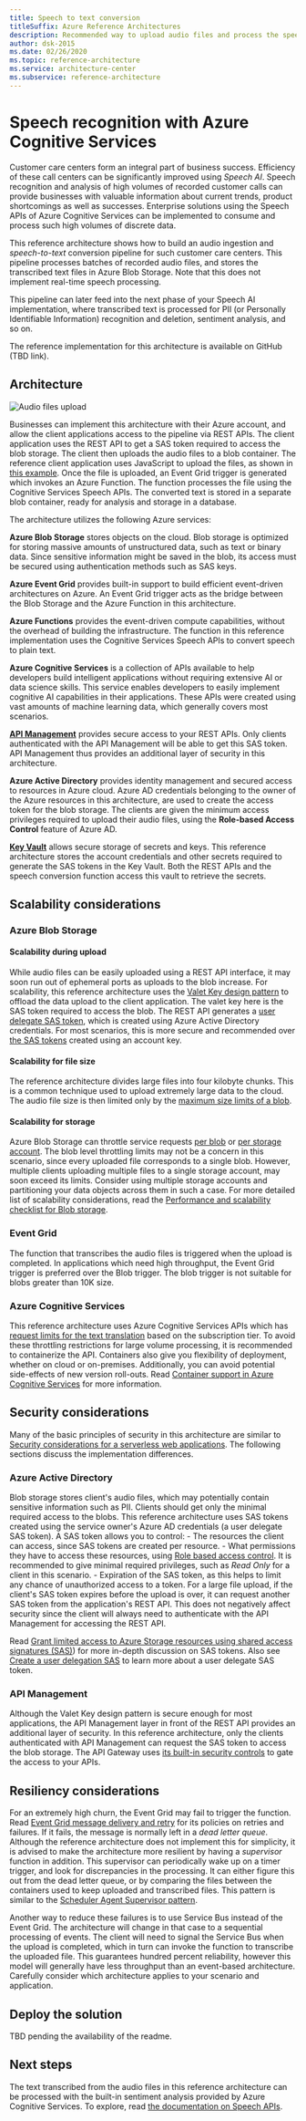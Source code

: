 ```yaml
---
title: Speech to text conversion 
titleSuffix: Azure Reference Architectures
description: Recommended way to upload audio files and process the speech content to text.
author: dsk-2015
ms.date: 02/26/2020
ms.topic: reference-architecture
ms.service: architecture-center
ms.subservice: reference-architecture
---
```


# Speech recognition with Azure Cognitive Services

Customer care centers form an integral part of business success. Efficiency of these call centers can be significantly improved using *Speech AI*. Speech recognition and analysis of high volumes of recorded customer calls can provide businesses with valuable information about current trends, product shortcomings as well as successes. Enterprise solutions using the Speech APIs of Azure Cognitive Services can be implemented to consume and process such high volumes of discrete data.

This reference architecture shows how to build an audio ingestion and *speech-to-text* conversion pipeline for such customer care centers. This pipeline processes batches of recorded audio files, and stores the transcribed text files in Azure Blob Storage. Note that this does not implement real-time speech processing.

This pipeline can later feed into the next phase of your Speech AI implementation, where transcribed text is processed for PII (or Personally Identifiable Information) recognition and deletion, sentiment analysis, and so on.

The reference implementation for this architecture is available on GitHub (TBD link).

## Architecture

![Audio files upload](./_images/audio-files-upload.png)

Businesses can implement this architecture with their Azure account, and allow the client applications access to the pipeline via REST APIs. The client application uses the REST API to get a SAS token required to access the blob storage. The client then uploads the audio files to a blob container. The reference client application uses JavaScript to upload the files, as shown in [this example](https://docs.microsoft.com/en-us/azure/storage/blobs/storage-quickstart-blobs-nodejs#upload-blobs-to-a-container). Once the file is uploaded, an Event Grid trigger is generated which invokes an Azure Function. The function processes the file using the Cognitive Services Speech APIs. The converted text is stored in a separate blob container, ready for analysis and storage in a database.

The architecture utilizes the following Azure services:

**Azure Blob Storage** stores objects on the cloud. Blob storage is optimized for storing massive amounts of unstructured data, such as text or binary data. Since sensitive information might be saved in the blob, its access must be secured using authentication methods such as SAS keys.

**Azure Event Grid** provides built-in support to build efficient event-driven architectures on Azure. An Event Grid trigger acts as the bridge between the Blob Storage and the Azure Function in this architecture.

**Azure Functions** provides the event-driven compute capabilities, without the overhead of building the infrastructure. The function in this reference implementation uses the Cognitive Services Speech APIs to convert speech to plain text.

**Azure Cognitive Services** is a collection of APIs available to help developers build intelligent applications without requiring extensive AI or data science skills. This service enables developers to easily implement cognitive AI capabilities in their applications. These APIs were created using vast amounts of machine learning data, which generally covers most scenarios.

[**API Management**](https://docs.microsoft.com/azure/api-management/api-management-key-concepts) provides secure access to your REST APIs. Only clients authenticated with the API Management will be able to get this SAS token. API Management thus provides an additional layer of security in this architecture.

**Azure Active Directory** provides identity management and secured access to resources in Azure cloud. Azure AD credentials belonging to the owner of the Azure resources in this architecture, are used to create the access token for the blob storage. The clients are given the minimum access privileges required to upload their audio files, using the **Role-based Access Control** feature of Azure AD.

[**Key Vault**](https://docs.microsoft.com/azure/key-vault/key-vault-overview) allows secure storage of secrets and keys. This reference architecture stores the account credentials and other secrets required to generate the SAS tokens in the Key Vault. Both the REST APIs and the speech conversion function access this vault to retrieve the secrets.

## Scalability considerations

### Azure Blob Storage

#### Scalability during upload

While audio files can be easily uploaded using a REST API interface, it may soon run out of ephemeral ports as uploads to the blob increase. For scalability, this reference architecture uses the [Valet Key design pattern](https://docs.microsoft.com/azure/architecture/patterns/valet-key) to offload the data upload to the client application. The valet key here is the SAS token required to access the blob. The REST API generates a [user delegate SAS token](https://docs.microsoft.com/rest/api/storageservices/create-user-delegation-sas), which is created using Azure Active Directory credentials. For most scenarios, this is more secure and recommended over [the SAS tokens](https://docs.microsoft.com/rest/api/storageservices/delegate-access-with-shared-access-signature#types-of-shared-access-signatures) created using an account key.

#### Scalability for file size

The reference architecture divides large files into four kilobyte chunks. This is a common technique used to upload extremely large data to the cloud. The audio file size is then limited only by the [maximum size limits of a blob](https://azure.microsoft.com/blog/general-availability-larger-block-blobs-in-azure-storage/).

#### Scalability for storage

Azure Blob Storage can throttle service requests [per blob](https://docs.microsoft.com/azure/storage/blobs/scalability-targets) or [per storage account](https://docs.microsoft.com/azure/azure-resource-manager/management/azure-subscription-service-limits#storage-limits). The blob level throttling limits may not be a concern in this scenario, since every uploaded file corresponds to a single blob. However, multiple clients uploading multiple files to a single storage account, may soon exceed its limits. Consider using multiple storage accounts and partitioning your data objects across them in such a case. For more detailed list of scalability considerations, read the [Performance and scalability checklist for Blob storage](https://docs.microsoft.com/azure/storage/blobs/storage-performance-checklist).

### Event Grid

The function that transcribes the audio files is triggered when the upload is completed. In applications which need high throughput, the Event Grid trigger is preferred over the Blob trigger. The blob trigger is not suitable for blobs greater than 10K size.

### Azure Cognitive Services

This reference architecture uses Azure Cognitive Services APIs which has [request limits for the text translation](https://docs.microsoft.com/azure/cognitive-services/translator/request-limits) based on the subscription tier. To avoid these throttling restrictions for large volume processing, it is recommended to containerize the API. Containers also give you flexibility of deployment, whether on cloud or on-premises. Additionally, you can avoid potential side-effects of new version roll-outs. Read [Container support in Azure Cognitive Services](https://docs.microsoft.com/azure/cognitive-services/cognitive-services-container-support) for more information.

## Security considerations

Many of the basic principles of security in this architecture are similar to [Security considerations for a serverless web applications](https://docs.microsoft.com/azure/architecture/reference-architectures/serverless/web-app#security-considerations). The following sections discuss the implementation differences.

### Azure Active Directory

Blob storage stores client's audio files, which may potentially contain sensitive information such as PII. Clients should get only the minimal required access to the blobs. This reference architecture uses SAS tokens created using the service owner's Azure AD credentials (a user delegate SAS token). A SAS token allows you to control:
    - The resources the client can access, since SAS tokens are created per resource.
    - What permissions they have to access these resources, using [Role based access control](https://docs.microsoft.com/rest/api/storageservices/create-user-delegation-sas#assign-permissions-with-rbac). It is recommended to give minimal required privileges, such as *Read Only* for a client in this scenario.
    - Expiration of the SAS token, as this helps to limit any chance of unauthorized access to a token. For a large file upload, if the client's SAS token expires before the upload is over, it can request another SAS token from the application's REST API. This does not negatively affect security since the client will always need to authenticate with the API Management for accessing the REST API.

Read [Grant limited access to Azure Storage resources using shared access signatures (SAS)](https://docs.microsoft.com/azure/storage/common/storage-sas-overview)) for more in-depth discussion on SAS tokens. Also see [Create a user delegation SAS](https://docs.microsoft.com/rest/api/storageservices/create-user-delegation-sas) to learn more about a user delegate SAS token.

### API Management

Although the Valet Key design pattern is secure enough for most applications, the API Management layer in front of the REST API provides an additional layer of security. In this reference architecture, only the clients authenticated with API Management can request the SAS token to access the blob storage. The API Gateway uses [its built-in security controls](https://docs.microsoft.com/azure/api-management/api-management-security-controls) to gate the access to your APIs.

## Resiliency considerations

For an extremely high churn, the Event Grid may fail to trigger the function. Read [Event Grid message delivery and retry](https://docs.microsoft.com/azure/event-grid/delivery-and-retry) for its policies on retries and failures. If it fails, the message is normally left in a *dead letter queue*. Although the reference architecture does not implement this for simplicity, it is advised to make the architecture more resilient by having a *supervisor* function in addition. This supervisor can periodically wake up on a timer trigger, and look for discrepancies in the processing. It can either figure this out from the dead letter queue, or by comparing the files between the containers used to keep uploaded and transcribed files. This pattern is similar to the [Scheduler Agent Supervisor pattern](https://docs.microsoft.com/azure/architecture/patterns/scheduler-agent-supervisor).

Another way to reduce these failures is to use Service Bus instead of the Event Grid. The architecture will change in that case to a sequential processing of events. The client will need to signal the Service Bus when the upload is completed, which in turn can invoke the function to transcribe the uploaded file. This guarantees hundred percent reliability, however this model will generally have less throughput than an event-based architecture. Carefully consider which architecture applies to your scenario and application.

## Deploy the solution

TBD pending the availability of the readme.

## Next steps

The text transcribed from the audio files in this reference architecture can be processed with the built-in sentiment analysis provided by Azure Cognitive Services. To explore, read [the documentation on Speech APIs](https://docs.microsoft.com/azure/cognitive-services/speech-service/).
